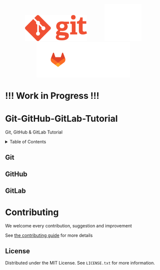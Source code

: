 <!-- Project Shields -->

<!-- Logo -->
<p align="center">

  <img src="assets/images/git_name_logo_transparent.png" width="200" />
  &nbsp;&nbsp;&nbsp;&nbsp;&nbsp;&nbsp;&nbsp;&nbsp;&nbsp;&nbsp;&nbsp;&nbsp;
  <img src="assets/images/GitHub-Mark-Light-120px-plus.png" /> 
  <img src="assets/images/gitlab-logo-200.png" width="300" />

</p>

# !!! Work in Progress !!!

# Git-GitHub-GitLab-Tutorial
Git, GitHub &amp; GitLab Tutorial

<!-- Table of Contents -->
<details>
  <summary>Table of Contents</summary>
    <li><a href="#Git">Git</a></li>
    <li><a href="#GitLab">GitHub</a></li>
    <li><a href="#GitLab">GitLab</a></li>
    <li><a href="#Contribute">Contribute</a></li>
    <li><a href="#License">License</a></li>
    <!-- <li><a href="#contact">Contact</a></li> -->
    <!-- <li><a href="#acknowledgments">Acknowledgments</a></li> -->
  </ol>
</details>

## Git

## GitHub

## GitLab

<!-- Contribuing to Project -->
# Contributing
We welcome every contribution, suggestion and improvement

See [the contributing guide](CONTRIBUTING.md) for more details


<!-- License -->
## License

Distributed under the MIT License. See `LICENSE.txt` for more information.
